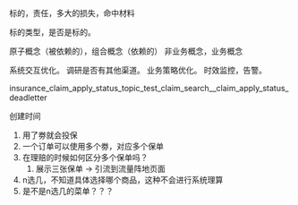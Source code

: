 标的，责任，多大的损失，命中材料

标的类型，是否是标的。

原子概念（被依赖的），组合概念（依赖的）
非业务概念，业务概念

系统交互优化。
调研是否有其他渠道。
业务策略优化。
时效监控，告警。

  
insurance_claim_apply_status_topic_test_claim_search__claim_apply_status_deadletter

创建时间

1. 用了劵就会投保
2. 一个订单可以使用多个劵，对应多个保单
3. 在理赔的时候如何区分多个保单吗？
	1. 展示三张保单 -> 引流到流量阵地页面
4. n选几，不知道具体选择哪个商品，这种不会进行系统理算
5. 是不是n选几的菜单？？？
